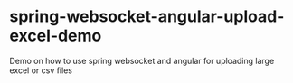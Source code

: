 # spring-websocket-angular-upload-excel-demo
Demo on how to use spring websocket and angular for uploading large excel or csv files
